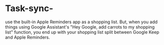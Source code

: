 # Task-sync-
use the built-in Apple Reminders app as a shopping list. But, when you add things using Google Assistant's "Hey Google, add carrots to my shopping list" function, you end up with your shopping list split between Google Keep and Apple Reminders.
